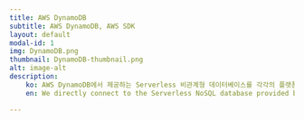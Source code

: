 ```yaml
---
title: AWS DynamoDB
subtitle: AWS DynamoDB, AWS SDK
layout: default
modal-id: 1
img: DynamoDB.png
thumbnail: DynamoDB-thumbnail.png
alt: image-alt
description:
    ko: AWS DynamoDB에서 제공하는 Serverless 비관계형 데이터베이스를 각각의 플랫폼 환경에 맞는 sdk를 활용해 직접 데이터베이스와 연결합니다.
    en: We directly connect to the Serverless NoSQL database provided by AWS DynamoDB using the SDKs suitable for each platform environment.

---
```

